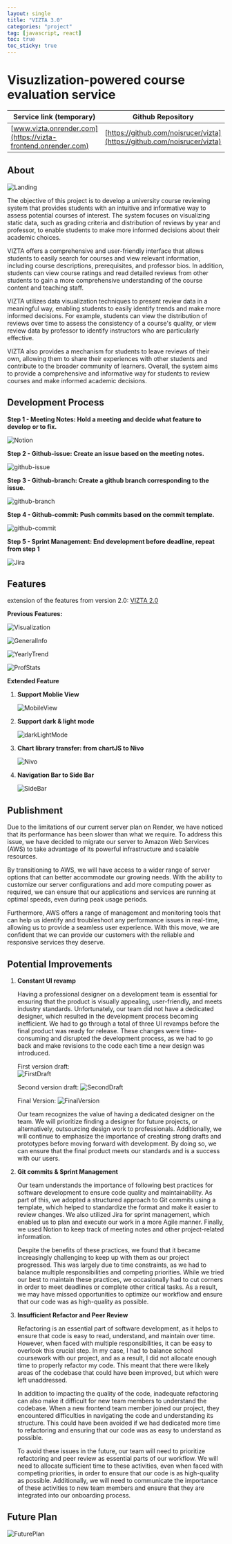 ```yaml
---
layout: single
title: "VIZTA 3.0"
categories: "project"
tag: [javascript, react]
toc: true
toc_sticky: true
---
```


# Visuzlization-powered course evaluation service

| Service link (temporary)                         | Github Repository                                            |
| ------------------------------------------------ | ------------------------------------------------------------ |
| [www.vizta.onrender.com](https://vizta-frontend.onrender.com) | [https://github.com/noisrucer/vizta](https://github.com/noisrucer/vizta) |

## About

![Landing]({{site.url}}/images/2023-03-22-VIZTA3/Landing.png)

The objective of this project is to develop a university course reviewing system that provides students with an intuitive and informative way to assess potential courses of interest. The system focuses on visualizing static data, such as grading criteria and distribution of reviews by year and professor, to enable students to make more informed decisions about their academic choices.

VIZTA offers a comprehensive and user-friendly interface that allows students to easily search for courses and view relevant information, including course descriptions, prerequisites, and professor bios. In addition, students can view course ratings and read detailed reviews from other students to gain a more comprehensive understanding of the course content and teaching staff.

VIZTA utilizes data visualization techniques to present review data in a meaningful way, enabling students to easily identify trends and make more informed decisions. For example, students can view the distribution of reviews over time to assess the consistency of a course's quality, or view review data by professor to identify instructors who are particularly effective.

VIZTA also provides a mechanism for students to leave reviews of their own, allowing them to share their experiences with other students and contribute to the broader community of learners. Overall, the system aims to provide a comprehensive and informative way for students to review courses and make informed academic decisions.

## Development Process

**Step 1 - Meeting Notes: Hold a meeting and decide what feature to develop or to fix.**

![Notion]({{site.url}}/images/2023-03-22-VIZTA3/Notion.png)

**Step 2 - Github-issue: Create an issue based on the meeting notes.**

![github-issue]({{site.url}}/images/2023-03-22-VIZTA3/github-issue.png)

**Step 3 - Github-branch: Create a github branch corresponding to the issue.**

![github-branch]({{site.url}}/images/2023-03-22-VIZTA3/github-branch.png)

**Step 4 - Github-commit: Push commits based on the commit template.**

![github-commit]({{site.url}}/images/2023-03-22-VIZTA3/github-commit.png)

**Step 5 - Sprint Management: End development before deadline, repeat from step 1**

![Jira]({{site.url}}/images/2023-03-22-VIZTA3/Jira.png)

## Features

extension of the features from version 2.0: [VIZTA 2.0](https://joeylee1121.github.io/project/VIZTA2/)

**Previous Features:**

![Visualization]({{site.url}}/images/2023-03-22-VIZTA3/Visualization.png)

![GeneralInfo]({{site.url}}/images/2023-03-22-VIZTA3/GeneralInfo.png)

![YearlyTrend]({{site.url}}/images/2023-03-22-VIZTA3/YearlyTrend.png)

![ProfStats]({{site.url}}/images/2023-03-22-VIZTA3/ProfStats.png)

**Extended Feature**

1. **Support Moblie View**

    ![MobileView]({{site.url}}/images/2023-03-22-VIZTA3/MobileView1.gif)

2. **Support dark & light mode**

   ![darkLightMode]({{site.url}}/images/2023-03-22-VIZTA3/darkLightMode1.gif)
   

3. **Chart library transfer: from chartJS to Nivo**

   ![Nivo]({{site.url}}/images/2023-03-22-VIZTA3/Nivo1.gif)
   

4. **Navigation Bar to Side Bar**

   ![SideBar]({{site.url}}/images/2023-03-22-VIZTA3/Sidebar1.gif)
   
   

## Publishment

Due to the limitations of our current server plan on Render, we have noticed that its performance has been slower than what we require. To address this issue, we have decided to migrate our server to Amazon Web Services (AWS) to take advantage of its powerful infrastructure and scalable resources.

By transitioning to AWS, we will have access to a wider range of server options that can better accommodate our growing needs. With the ability to customize our server configurations and add more computing power as required, we can ensure that our applications and services are running at optimal speeds, even during peak usage periods.

Furthermore, AWS offers a range of management and monitoring tools that can help us identify and troubleshoot any performance issues in real-time, allowing us to provide a seamless user experience. With this move, we are confident that we can provide our customers with the reliable and responsive services they deserve.

## Potential Improvements

1. **Constant UI revamp**

   Having a professional designer on a development team is essential for ensuring that the product is visually appealing, user-friendly, and meets industry standards. Unfortunately, our team did not have a dedicated designer, which resulted in the development process becoming inefficient. We had to go through a total of three UI revamps before the final product was ready for release. These changes were time-consuming and disrupted the development process, as we had to go back and make revisions to the code each time a new design was introduced.


   First version draft:                    
    ![FirstDraft]({{site.url}}/images/2023-03-22-VIZTA3/FirstDraft.png)

   Second version draft:
    ![SecondDraft]({{site.url}}/images/2023-03-22-VIZTA3/SecondDraft.png)

   Final Version:
    ![FinalVersion]({{site.url}}/images/2023-03-22-VIZTA3/FinalVersion.png)


   Our team recognizes the value of having a dedicated designer on the team. We will prioritize finding a designer for future projects, or alternatively, outsourcing design work to professionals. Additionally, we will continue to emphasize the importance of creating strong drafts and prototypes before moving forward with development. By doing so, we can ensure that the final product meets our standards and is a success with our users.

2. **Git commits & Sprint Management**
   
   Our team understands the importance of following best practices for software development to ensure code quality and maintainability. As part of this, we adopted a structured approach to Git commits using a template, which helped to standardize the format and make it easier to review changes. We also utilized Jira for sprint management, which enabled us to plan and execute our work in a more Agile manner. Finally, we used Notion to keep track of meeting notes and other project-related information.

   Despite the benefits of these practices, we found that it became increasingly challenging to keep up with them as our project progressed. This was largely due to time constraints, as we had to balance multiple responsibilities and competing priorities. While we tried our best to maintain these practices, we occasionally had to cut corners in order to meet deadlines or complete other critical tasks. As a result, we may have missed opportunities to optimize our workflow and ensure that our code was as high-quality as possible.
   
3. **Insufficient Refactor and Peer Review**

   Refactoring is an essential part of software development, as it helps to ensure that code is easy to read, understand, and maintain over time. However, when faced with multiple responsibilities, it can be easy to overlook this crucial step. In my case, I had to balance school coursework with our project, and as a result, I did not allocate enough time to properly refactor my code. This meant that there were likely areas of the codebase that could have been improved, but which were left unaddressed.

   In addition to impacting the quality of the code, inadequate refactoring can also make it difficult for new team members to understand the codebase. When a new frontend team member joined our project, they encountered difficulties in navigating the code and understanding its structure. This could have been avoided if we had dedicated more time to refactoring and ensuring that our code was as easy to understand as possible.

   To avoid these issues in the future, our team will need to prioritize refactoring and peer review as essential parts of our workflow. We will need to allocate sufficient time to these activities, even when faced with competing priorities, in order to ensure that our code is as high-quality as possible. Additionally, we will need to communicate the importance of these activities to new team members and ensure that they are integrated into our onboarding process.

## Future Plan

![FuturePlan]({{site.url}}/images/2023-03-22-VIZTA3/FuturePlan.png)